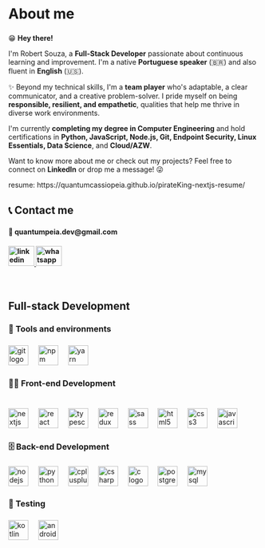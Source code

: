 <h1 align="left">About me</h1>

###

<div>
  <p>😁 <strong>Hey there!</strong></p>
  <p>
    I'm Robert Souza, a <strong>Full-Stack Developer</strong> passionate about continuous learning and improvement. I'm a native <strong>Portuguese speaker</strong> (🇧🇷) and also fluent in <strong>English</strong> (🇺🇸).
  </p>
  <p>
    ✨ Beyond my technical skills, I'm a <strong>team player</strong> who's adaptable, a clear communicator, and a creative problem-solver. I pride myself on being <strong>responsible, resilient, and empathetic</strong>, qualities that help me thrive in diverse work environments.
  </p>
  <p>
    I'm currently <strong>completing my degree in Computer Engineering</strong> and hold certifications in <strong>Python, JavaScript, Node.js, Git, Endpoint Security, Linux Essentials, Data Science</strong>, and <strong>Cloud/AZW</strong>.
  </p>
  <p>
    Want to know more about me or check out my projects? Feel free to connect on <strong>LinkedIn</strong> or drop me a message! 😜
  </p>
  <p>
    resume: https://quantumcassiopeia.github.io/pirateKing-nextjs-resume/
  </p>
</div>


###

<h2 align="left">📞 Contact me</h2>

###

<div align="left">
  <h4>📧 quantumpeia.dev@gmail.com<h4/>
  <a href="https://www.linkedin.com/in/robert-rsouza/" target="_blank">
    <img src="https://raw.githubusercontent.com/maurodesouza/profile-readme-generator/master/src/assets/icons/social/linkedin/default.svg" width="52" height="40" alt="linkedin logo"  title="Robert Souza profile"/>
  </a>
  <a href="https://wa.me/5591984107575" target="_blank">
    <img src="https://raw.githubusercontent.com/maurodesouza/profile-readme-generator/master/src/assets/icons/social/whatsapp/default.svg" width="52" height="40" alt="whatsapp logo"  title="WhatsApp"/>
  </a>
</div>
<br>

###

<h2 align="left">Full-stack Development</h2>

###

###

<h3 align="left">🔧 Tools and environments</h3>

###

<div align="left">
  <img src="https://cdn.jsdelivr.net/gh/devicons/devicon/icons/git/git-plain-wordmark.svg" height="40" alt="git logo" title="Git"  />
  <img width="12" />
  <img src="https://cdn.jsdelivr.net/gh/devicons/devicon/icons/npm/npm-original-wordmark.svg" height="40" alt="npm logo" title="npm"  />
  <img width="12" />
  <img src="https://cdn.jsdelivr.net/gh/devicons/devicon/icons/yarn/yarn-original-wordmark.svg" height="40" alt="yarn logo"  title="Yarn"/>
</div>

###

###

<h3 align="left">🧑‍💻 Front-end Development</h3>

###

<br clear="both">

<div align="left">
  <img src="https://cdn.jsdelivr.net/gh/devicons/devicon/icons/nextjs/nextjs-original.svg" height="40" alt="nextjs logo"  title="Next.js"/>
  <img width="12" />
  <img src="https://skillicons.dev/icons?i=react" height="40" alt="react logo"  title="React"/>
  <img width="12" />
  <img src="https://skillicons.dev/icons?i=ts" height="40" alt="typescript logo"  title="TypeScript"/>
  <img width="12" />
  <img src="https://cdn.jsdelivr.net/gh/devicons/devicon/icons/redux/redux-original.svg" height="40" alt="redux logo"  title="Redux"/>
  <img width="12" />
  <img src="https://cdn.jsdelivr.net/gh/devicons/devicon/icons/sass/sass-original.svg" height="40" alt="sass logo"  title="Sass"/>
  <img width="12" />
  <img src="https://cdn.jsdelivr.net/gh/devicons/devicon/icons/html5/html5-original.svg" height="40" alt="html5 logo"  title="HTML5"/>
  <img width="12" />
  <img src="https://cdn.jsdelivr.net/gh/devicons/devicon/icons/css3/css3-original.svg" height="40" alt="css3 logo"  title="CSS3"/>
  <img width="12" />
  <img src="https://skillicons.dev/icons?i=js" height="40" alt="javascript logo"  title="JavaScript"/>
</div>

###

<h3 align="left">🗄️ Back-end Development</h3>

###

<div align="left">
  <img src="https://cdn.jsdelivr.net/gh/devicons/devicon/icons/nodejs/nodejs-original.svg" height="40" alt="nodejs logo" title="Node.js" />
  <img width="12" />
  <img src="https://cdn.jsdelivr.net/gh/devicons/devicon/icons/python/python-original.svg" height="40" alt="python logo"  title="Python"/>
  <img width="12" />
  <img src="https://cdn.jsdelivr.net/gh/devicons/devicon/icons/cplusplus/cplusplus-original.svg" height="40" alt="cplusplus logo"  title="C++"/>
  <img width="12" />
  <img src="https://cdn.jsdelivr.net/gh/devicons/devicon/icons/csharp/csharp-original.svg" height="40" alt="csharp logo"  title="C#"/>
  <img width="12" />
  <img src="https://cdn.jsdelivr.net/gh/devicons/devicon/icons/c/c-original.svg" height="40" alt="c logo"  title="C"/>
  <img width="12" />
  <img src="https://cdn.jsdelivr.net/gh/devicons/devicon/icons/postgresql/postgresql-original.svg" height="40" alt="postgresql logo"  title="PostgreSQL"/>
  <img width="12" />
  <img src="https://cdn.jsdelivr.net/gh/devicons/devicon/icons/mysql/mysql-original.svg" height="40" alt="mysql logo"  title="MySQL"/>
</div>

###

<h3 align="left">🧪 Testing</h3>

###

<div align="left">
  <img src="https://cdn.jsdelivr.net/gh/devicons/devicon/icons/kotlin/kotlin-original.svg" height="40" alt="kotlin logo"  title="Kotlin"/>
  <img width="12" />
  <img src="https://cdn.jsdelivr.net/gh/devicons/devicon/icons/androidstudio/androidstudio-original.svg" height="40" alt="androidstudio logo"  title="Android Jetpack Compose"/>
</div>

###
